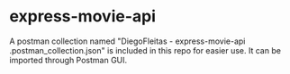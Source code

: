 # express-movie-api

A postman collection named "DiegoFleitas - express-movie-api .postman_collection.json" is included in this repo for easier use.
It can be imported through Postman GUI.

